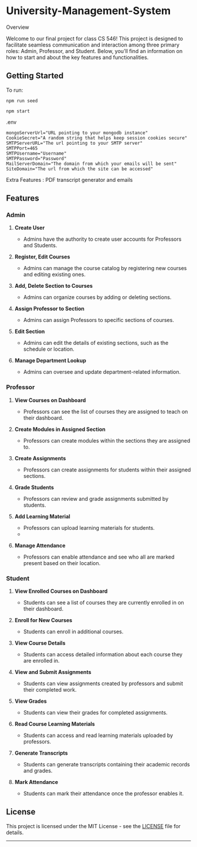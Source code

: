 # University-Management-System

Overview

Welcome to our final project for class CS 546! This project is designed to facilitate seamless communication and interaction among three primary roles: Admin, Professor, and Student. Below, you'll find an information on how to start and about the key features and functionalities.

## Getting Started
To run:

```
npm run seed

npm start
```

.env

```
mongoServerUrl="URL pointing to your mongodb instance"
CookieSecret="A random string that helps keep session cookies secure"
SMTPServerURL="The url pointing to your SMTP server"
SMTPPort=465
SMTPUsername="Username"
SMTPPassword="Password"
MailServerDomain="The domain from which your emails will be sent"
SiteDomain="The url from which the site can be accessed"
```

Extra Features : PDF transcript generator and emails

## Features

### Admin

1. **Create User**
    - Admins have the authority to create user accounts for Professors and Students.

2. **Register, Edit Courses**
    - Admins can manage the course catalog by registering new courses and editing existing ones.


3. **Add, Delete Section to Courses**
    - Admins can organize courses by adding or deleting sections.

4. **Assign Professor to Section**
    - Admins can assign Professors to specific sections of courses.

5. **Edit Section**
    - Admins can edit the details of existing sections, such as the schedule or location.

6. **Manage Department Lookup**
    - Admins can oversee and update department-related information.

### Professor

1. **View Courses on Dashboard**
    - Professors can see the list of courses they are assigned to teach on their dashboard.

2. **Create Modules in Assigned Section**
    - Professors can create modules within the sections they are assigned to.

3. **Create Assignments**
    - Professors can create assignments for students within their assigned sections.

4. **Grade Students**
    - Professors can review and grade assignments submitted by students.

5. **Add Learning Material**
    - Professors can upload learning materials for students.
    - 
6. **Manage Attendance**
    - Professors can enable attendance and see who all are marked present based on their location.

### Student

1. **View Enrolled Courses on Dashboard**
    - Students can see a list of courses they are currently enrolled in on their dashboard.

2. **Enroll for New Courses**
    - Students can enroll in additional courses.

3. **View Course Details**
    - Students can access detailed information about each course they are enrolled in.

4. **View and Submit Assignments**
    - Students can view assignments created by professors and submit their completed work.

5. **View Grades**
    - Students can view their grades for completed assignments.

6. **Read Course Learning Materials**
    - Students can access and read learning materials uploaded by professors.

7. **Generate Transcripts**
    - Students can generate transcripts containing their academic records and grades.

8. **Mark Attendance**
    - Students can mark their attendance once the professor enables it.


## License

This project is licensed under the MIT License - see the [LICENSE](LICENSE) file for details.

--- 
